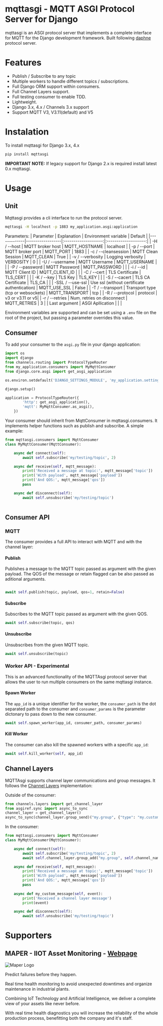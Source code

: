 # mqttasgi - MQTT ASGI Protocol Server for Django
mqttasgi is an ASGI protocol server that implements a complete interface for MQTT for the Django development framework. Built following [daphne](https://github.com/django/daphne) protocol server.

# Features
- Publish / Subscribe to any topic
- Multiple workers to handle different topics / subscriptions.
- Full Django ORM support within consumers.
- Full Channel Layers support.
- Full testing consumer to enable TDD.
- Lightweight.
- Django 3.x, 4.x / Channels 3.x support
- Support MQTT V3, V3.11(default) and V5

# Instalation
To install mqttasgi for Django 3.x, 4.x
```bash
pip install mqttasgi
```

**IMPORTANT NOTE:** If legacy support for Django 2.x is required install latest 0.x mqttasgi.

# Usage
## Unit
Mqttasgi provides a cli interface to run the protocol server. 
```bash
mqttasgi -H localhost -p 1883 my_application.asgi:application
```
Parameters:
| Parameter   | Explanation      | Environment variable | Default |
|-------------|------------------|:--------------------:|:--------------------:|
| -H / --host | MQTT broker host | MQTT_HOSTNAME | localhost |
| -p / --port | MQTT broker port | MQTT_PORT | 1883 |
| -c / --cleansession | MQTT Clean Session | MQTT_CLEAN | True |
| -v / --verbosity | Logging verbosity | VERBOSITY | 0 |
| -U / --username | MQTT Username | MQTT_USERNAME |  |
| -P / --password | MQTT Password | MQTT_PASSWORD |  |
| -i / --id | MQTT Client ID | MQTT_CLIENT_ID |  |
| -C / --cert | TLS Certificate | TLS_CERT |  |
| -K / --key | TLS Key | TLS_KEY |  |
| -S / --cacert | TLS CA Certificate | TLS_CA |  |
| -SSL / --use-ssl | Use ssl (without certificate authentication) | MQTT_USE_SSL | False |
| -T / --transport | Transport type (tcp or websockets) | MQTT_TRANSPORT | tcp |
| -R / --protocol | protocol | v3 or v3.11 or v5|
| -r / --retries | Num. retries on disconnect | MQTT_RETRIES | 3 |
| Last argument | ASGI Apllication |  | |

Environment variables are supported and can be set using a `.env` file on the root of the project, but passing a parameter overrides this value.

## Consumer

To add your consumer to the `asgi.py` file in your django application:
```python
import os
import django
from channels.routing import ProtocolTypeRouter
from my_application.consumers import MyMqttConsumer
from django.core.asgi import get_asgi_application

os.environ.setdefault('DJANGO_SETTINGS_MODULE', 'my_application.settings')

django.setup()

application = ProtocolTypeRouter({
        'http': get_asgi_application(),
        'mqtt': MyMqttConsumer.as_asgi(),
    })
```    
Your consumer should inherit from MqttConsumer in mqttasgi.consumers. It implements helper functions such as publish and subscribe. A simple example:
```python
from mqttasgi.consumers import MqttConsumer
class MyMqttConsumer(MqttConsumer):

    async def connect(self):
        await self.subscribe('my/testing/topic', 2)

    async def receive(self, mqtt_message):
        print('Received a message at topic:', mqtt_message['topic'])
        print('With payload', mqtt_message['payload'])
        print('And QOS:', mqtt_message['qos'])
        pass

    async def disconnect(self):
        await self.unsubscribe('my/testing/topic')
    
```
## Consumer API

### MQTT

The consumer provides a full API to interact with MQTT and with the channel layer:


#### Publish

Publishes a message to the MQTT topic passed as argument with the given payload. The QOS of the message or retain flagged can be also passed as aditional arguments.

```python   

await self.publish(topic, payload, qos=1, retain=False)
```

#### Subscribe

Subscribes to the MQTT topic passed as argument with the given QOS.

```python
await self.subscribe(topic, qos)
```

#### Unsubscribe

Unsubscribes from the given MQTT topic.

```python
await self.unsubscribe(topic)
```

### Worker API - Experimental

This is an advanced functionality of the MQTTAsgi protocol server that allows the user to run multiple consumers on the same mqttasgi instance.

#### Spawn Worker

The `app_id` is a unique identifier for the worker, the `consumer_path` is the dot separated path to the consumer and `consumer_params` is the parameter dictonary to pass down to the new consumer.

```python
await self.spawn_worker(app_id, consumer_path, consumer_params)
```

#### Kill Worker

The consumer can also kill the spawned workers with a specific `app_id`:
```python
await self.kill_worker(self, app_id)
```


## Channel Layers
MQTTAsgi supports channel layer communications and group messages. It follows the [Channel Layers](https://channels.readthedocs.io/en/stable/topics/channel_layers.html) implementation:

Outside of the consumer:
```python
from channels.layers import get_channel_layer
from asgiref.sync import async_to_sync
channel_layer = get_channel_layer()
async_to_sync(channel_layer.group_send)("my.group", {"type": "my.custom.message", "text":"Hi from outside of the consumer"})
```
In the consumer:
```python
from mqttasgi.consumers import MqttConsumer
class MyMqttConsumer(MqttConsumer):

    async def connect(self):
        await self.subscribe('my/testing/topic', 2)
        await self.channel_layer.group_add("my.group", self.channel_name)

    async def receive(self, mqtt_message):
        print('Received a message at topic:', mqtt_message['topic'])
        print('With payload', mqtt_message['payload'])
        print('And QOS:', mqtt_message['qos'])
        pass
    
    async def my_custom_message(self, event):
        print('Received a channel layer message')
        print(event)

    async def disconnect(self):
        await self.unsubscribe('my/testing/topic')
```


# Supporters

## MAPER - IIOT Asset Monitoring - [Webpage](https://home.mapertech.com/en/)

![Maper Logo](https://media-exp1.licdn.com/dms/image/C4D0BAQEi2zH7bSXq8A/company-logo_200_200/0/1529507408740?e=2147483647&v=beta&t=XVIxvlp41JE8_YnwwDNcGlnu7VVanxPGICNoGboHyTY)

Predict failures before they happen.

Real time health monitoring to avoid unexpected downtimes and organize maintenance in industrial plants.

Combining IoT Technology and Artificial Intelligence, we deliver a complete view of your assets like never before. 

With real time health diagnostics you will increase the reliability of the whole production process, benefitting both the company and it's staff.
